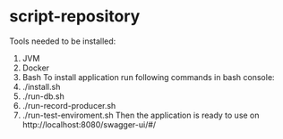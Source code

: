 # script-repository
Tools needed to be installed:
1. JVM
2. Docker
3. Bash
To install application run following commands in bash console:
1. ./install.sh
2. ./run-db.sh
3. ./run-record-producer.sh
4. ./run-test-enviroment.sh
Then the application is ready to use on http://localhost:8080/swagger-ui/#/